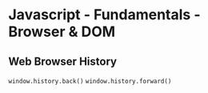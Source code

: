 # Javascript - Fundamentals - Browser & DOM

## Web Browser History

`window.history.back()` `window.history.forward()`